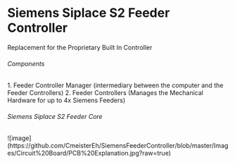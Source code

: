 <h1> Siemens Siplace S2 Feeder Controller </h1>
Replacement for the Proprietary Built In Controller

<h6>Components</h6>
1. Feeder Controller Manager (intermediary between the computer and the Feeder Controllers)
2. Feeder Controllers (Manages the Mechanical Hardware for up to 4x Siemens Feeders)

<h6>Siemens Siplace S2 Feeder Core</h6>
![image](https://github.com/CmeisterEh/SiemensFeederController/blob/master/Images/Circuit%20Board/PCB%20Explanation.jpg?raw=true)


